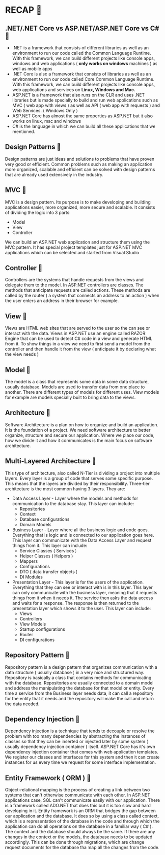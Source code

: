 # RECAP 🍉

## .NET/.NET Core vs ASP.NET/ASP.NET Core vs C# 🔹

- .NET is a framework that consists of different libraries as well as an environment to run our code called the Common Language Runtime. With this framework, we can build different projects like console apps, windows and web applications ( **only works on windows** machines ) as well as mobile apps
- .NET Core is also a framework that consists of libraries as well as an environment to run our code called Core Common Language Runtime. With this framework, we can build different projects like console apps, web applications and services on **Linux, Windows and Mac.**
- ASP.NET is a framework that also runs on the CLR and uses .NET libraries but is made specially to build and run web applications such as MVC ( web app with views ) as well as API ( web app with requests ) and Web Services. ( Windows Only )
- ASP.NET Core has almost the same properties as ASP.NET but it also works on linux, mac and windows
- C# is the language in which we can build all these applications that we mentioned.

## Design Patterns 🔹

Design patterns are just ideas and solutions to problems that have proven very good or efficient. Common problems such as making an application more organized, scalable and efficient can be solved with design patterns that are already used extensively in the industry.

## MVC 🔹

MVC is a design pattern. Its purpose is to make developing and building applications easier, more organized, more secure and scalable. It consists of dividing the logic into 3 parts:

- Model
- View
- Controller

We can build an ASP.NET web application and structure them using the MVC pattern. It has special project templates just for ASP.NET MVC applications which can be selected and started from Visual Studio

## Controller 🔹

Controllers are the systems that handle requests from the views and delegate them to the model. In ASP.NET controllers are classes. The methods that anticipate requests are called actions. These methods are called by the router ( a system that connects an address to an action ) when the user enters an address in their browser for example.

## View 🔹

Views are HTML web sites that are served to the user so the can see or interact with the data. Views in ASP.NET use an engine called RAZOR Engine that can be used to detect C# code in a view and generate HTML from it. To show things in a view we need to first send a model from the controller and then handle it from the view ( anticipate it by declaring what the view needs )

## Model 🔹

The model is a class that represents some data in some data structure, usually database. Models are used to transfer data from one place to another. There are different types of models for different uses. View models for example are models specially built to bring data to the views.

## Architecture 🔹

Software Architecture is a plan on how to organize and build an application. It is the foundation of a project. We need software architecture to better organize, structure and secure our application. Where we place our code, how we divide it and how it communicates is the main focus on software architecture.

## Multi-Layered Architecture 🔹

This type of architecture, also called N-Tier is dividing a project into multiple layers. Every layer is a group of code that serves some specific purpose. This means that the layers are divided by their responsibility. Three-tier architecture is the most common having 3 layers. They are:

- Data Access Layer - Layer where the models and methods for communication to the database stay. This layer can include:
  - Repositories
  - Context
  - Database configurations
  - Domain Models
- Business Layer - Layer where all the business logic and code goes. Everything that is logic and is connected to our application goes here. This layer can communicate with the Data Access Layer and request things from it. This layer can include:
  - Service Classes ( Services )
  - Helper Classes ( Helpers )
  - Mappers
  - Configurations
  - DTO ( data transfer objects )
  - DI Modules
- Presentation Layer - This layer is for the users of the application. Everything that they can see or interact with is in this layer. This layer can only communicate with the business layer, meaning that it requests things from it when it needs it. The service then asks the data access and waits for a response. The response is then returned to the presentation layer which shows it to the user. This layer can include:
  - Views
  - Controllers
  - View Models
  - Startup configurations
  - Router
  - DI configurations

## Repository Pattern 🔹

Repository pattern is a design pattern that organizes communication with a data structure ( usually database ) in a very nice and structured way. Repository is basically a class that contains methods for communicating with the database. Repositories are usually connected to a domain model and address the manipulating the database for that model or entity. Every time a service from the Business layer needs data, it can call a repository for the entity that it needs and the repository will make the call and return the data needed.

## Dependency Injection 🔹

Dependency injection is a technique that tends to decouple or resolve the problem with too many dependencies by abstracting the instances of classes so that they can be inserted or injected later by some system ( usually dependency injection container ) itself. ASP.NET Core has it's own dependency injection container that comes with web application templates. We register our classes and interfaces for this system and then it can create instances for us every time we request for some interface implementation.

## Entity Framework ( ORM ) 🔹

Object-relational mapping is the process of creating a link between two systems that can't otherwise communicate with each other. In ASP.NET applications case, SQL can't communicate easily with our application. There is a framework called ADO.NET that does this but it is too slow and hard developing in it. Entity framework is an ORM that bridges the gap between our application and the database. It does so by using a class called context, which is a representation of the database in the code and through which the application can do all operations on the database in a familiar way ( C# ). The context and the database should always be the same. If there are any changes in the context or the models, the database needs to be updated accordingly. This can be done through migrations, which are change request documents for the database tha map all the changes from the code.
